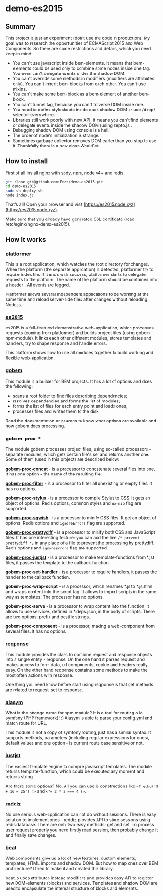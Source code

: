 # demo-es2015

## Summary
This project is just an experiment (don't use the code in production). My goal was to research the opportunities of ECMAScript 2015 and Web Components. So there are some restrictions and details, which you need keep in mind:
+ You can't use javascript inside bem-elements. It means that bem-elements could be used only to combine some nodes inside one tag. You even can't delegate events under the shadow DOM.
+ You can't override some methods in modifiers (modifiers are attributes only). You can't inherit bem-blocks from each other. You can't use mixins.
+ You can't make some bem-block as a bem-element of another bem-block.
+ You can't tunnel <content /> tag, because you can't traverse DOM inside one.
+ You need to define stylesheets inside each shadow DOM or use /deep/ selector everywhere.
+ Libraries still work poorly with new API, it means you can't find elements or delegate events inside the shadow DOM (using zepto.js).
+ Debugging shadow DOM using console is a hell!
+ The order of node's initialization is strange.
+ Sometimes garbage collector removes DOM earler than you stop to use it. Thankfully there is a new class WeakSet.

## How to install
First of all install nginx with spdy, npm, node v4+ and redis.
```sh
git clone git@github.com:Enet/demo-es2015.git
cd demo-es2015
sudo sh deploy.sh
node index.js
```
That's all! Open your browser and visit [https://es2015.node.xyz](https://es2015.node.xyz).

Make sure that you already have generated SSL certificate (read /etc/nginx/nginx-demo-es2015).

## How it works
### [platformer](https://github.com/Enet/demo-es2015)
This is a root application, which watches the root directory for changes. When the platform (the separate application) is detected, platformer try to require index file. If it ends with success, platformer starts to delegate requests to the platform. The name of the platform should be contained into a header <platform>. All events are logged.

Platformer allows several independent applications to be working at the same time and reload server-side files after changes without reloading Node.js.

### [es2015](https://github.com/Enet/demo-es2015)
es2015 is a full-featured demonstrative web-application, which processes requests (coming from platformer) and builds project files (using gobem npm-module). It links each other different modules, stores templates and handlers, try to shape response and handle errors.

This platform shows how to use all modules together to build working and flexible web-application.

### [gobem](https://github.com/Enet/gobem)
This module is a builder for BEM projects. It has a lot of options and does the following:
+ scans a root folder to find files describing dependencies;
+ resolves dependencies and forms the list of modules;
+ forms the list of files for each entry point and loads ones;
+ processes files and writes them to the disk.

Read the documentation or sources to know what options are available and how gobem does processing.

### gobem-proc-*
The module gobem processes project files, using so-called processors - separate modules, which gets certain file's set and returns another one. Some of them (used in this project) are described below:

**[gobem-proc-concat](https://github.com/Enet/gobem-proc-concat)** - is a processor to concatenate several files into one. It has one option - the name of the resulting file.

**[gobem-proc-filter](https://github.com/Enet/gobem-proc-filter)** - is a processor to filter all unexisting or empty files. It has no options.

**[gobem-proc-stylus](https://github.com/Enet/gobem-proc-stylus)** - is a processor to compile Stylus to CSS. It gets an object of options. Redis options, common styles and `no-nib` flag are supported.

**[gobem-proc-sqwish](https://github.com/Enet/gobem-proc-sqwish)** - is a processor to minify CSS files. It get an object of options. Redis options and `ignoreErrors` flag are supported.

**[gobem-proc-prettydiff](https://github.com/Enet/gobem-proc-prettydiff)** - is a processor to minify both CSS and JavaScript files. It has one interesting feature: you can add the line `/* prevent prettydiff */` in any place of a file to prevent the processing by prettydiff. Redis options and `ignoreErrors` flag are supported.

**[gobem-proc-justjst](https://github.com/Enet/gobem-proc-justjst)** - is a processor to make template-functions from *.jst files, it passes the template to the callback function.

**gobem-proc-set-handler** - is a processor to require handlers, it passes the handler to the callback function.

**gobem-proc-wrap-script** - is a processor, which renames *.js to *.js.html and wraps content into the script tag. It allows to import scripts in the same way as templates. The processor has no options.

**gobem-proc-serve** - is a processor to wrap content into the function. It allows to use services, defined in *.deps.json, in the body of scripts. There are two options: prefix and postfix strings.

**gobem-proc-component** - is a processor, making a web-component from several files. It has no options.

### [reqponse](https://github.com/Enet/reqponse)
This module provides the class to combine request and response objects into a single entity - reqponse. On the one hand it parses request and makes access to form data, url components, cookie and headers really easy. On the other hand reqponse contains some methods to make the most often actions with response.

One thing you need know before start using reqponse is that get methods are related to request, set to response.

### [alasym](https://github.com/Enet/alasym)
What is the strange name for npm module? It is a tool for routing a la symfony (PHP framework)! :) Alasym is able to parse your config.yml and match route for URL.

This module is not a copy of symfony routing, just has a similar syntax. It supports methods, parameters (including regular expressions for ones), default values and one option - is current route case sensitive or not.

### [justjst](https://github.com/Enet/justjst)
The easiest template engine to compile javascript templates. The module returns template-function, which could be executed any moment and returns string.

Are there some options? No. All you can use is constructions like `<? echo('9 + 16 = 25') ?>` and `<?= 2 * 2 === 4 ?>`.

### [reddiz](https://github.com/Enet/reddiz)
No one serious web-application can not do without sessions. There is easy solution to implement ones - reddiz provides API to store sessions using redis database. There are only two easy methods: get and set. To process user request properly you need firstly read session, then probably change it and finally save changes.

### [beat](https://github.com/Enet/beat)
Web components give us a lot of new features: custom elements, templates, HTML imports and shadow DOM. But how to map ones over BEM architecture? I tried to make it and created this library.

beat.js uses attributes instead modifiers and provides easy API to register new DOM-elements (blocks) and services. Templates and shadow DOM are used to encapsulate the internal structure of blocks and elements.
